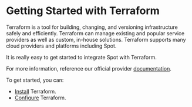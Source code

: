 # Getting Started with Terraform

Terraform is a tool for building, changing, and versioning infrastructure safely and efficiently. Terraform can manage existing and popular service providers as well as custom, in-house solutions. Terraform supports many cloud providers and platforms including Spot.

It is really easy to get started to integrate Spot with Terraform.

For more information, reference our official provider [documentation](https://registry.terraform.io/providers/spotinst/spotinst/latest/docs).

To get started, you can:

- [Install](tools-and-provisioning/terraform/getting-started/install-terraform) Terraform.
- [Configure](tools-and-provisioning/terraform/getting-started/configuration) Terraform.
